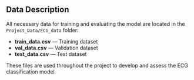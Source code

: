 ## Data Description

All necessary data for training and evaluating the model are located in the `Project_Data/ECG_data` folder:

- **train_data.csv** — Training dataset
- **val_data.csv** — Validation dataset
- **test_data.csv** — Test dataset

These files are used throughout the project to develop and assess the ECG classification model.

